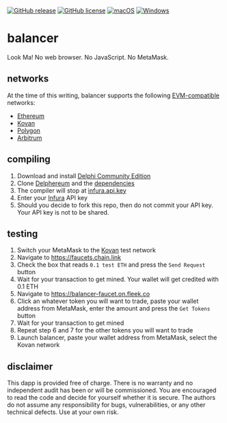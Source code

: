 [![GitHub release](https://img.shields.io/github/release/svanas/balancer)](https://github.com/svanas/balancer/releases/latest)
[![GitHub license](https://img.shields.io/github/license/svanas/balancer)](https://github.com/svanas/balancer/blob/main/LICENSE)
[![macOS](https://img.shields.io/badge/os-macOS-green)](https://github.com/svanas/balancer/releases/latest/download/macOS.zip)
[![Windows](https://img.shields.io/badge/os-Windows-green)](https://github.com/svanas/balancer/releases/latest/download/Windows.zip)

# balancer

Look Ma! No web browser. No JavaScript. No MetaMask.

## networks

At the time of this writing, balancer supports the following [EVM-compatible](https://chainlist.org) networks:
* [Ethereum](https://ethereum.org)
* [Kovan](https://kovan.etherscan.io)
* [Polygon](https://polygon.technology)
* [Arbitrum](https://arbitrum.io)

## compiling

1. Download and install [Delphi Community Edition](https://www.embarcadero.com/products/delphi/starter)
2. Clone [Delphereum](https://github.com/svanas/delphereum) and the [dependencies](https://github.com/svanas/delphereum#dependencies)
3. The compiler will stop at [infura.api.key](https://github.com/svanas/balancer/blob/main/infura.api.key)
4. Enter your [Infura](https://infura.io) API key
5. Should you decide to fork this repo, then do not commit your API key. Your API key is not to be shared.

## testing

1. Switch your MetaMask to the [Kovan](https://kovan.etherscan.io) test network
2. Navigate to https://faucets.chain.link
3. Check the box that reads `0.1 test ETH` and press the `Send Request` button
4. Wait for your transaction to get mined. Your wallet will get credited with 0.1 ETH
5. Navigate to https://balancer-faucet.on.fleek.co
6. Click an whatever token you will want to trade, paste your wallet address from MetaMask, enter the amount and press the `Get Tokens` button
7. Wait for your transaction to get mined
8. Repeat step 6 and 7 for the other tokens you will want to trade
9. Launch balancer, paste your wallet address from MetaMask, select the Kovan network

## disclaimer

This dapp is provided free of charge. There is no warranty and no independent audit has been or will be commissioned. You are encouraged to read the code and decide for yourself whether it is secure. The authors do not assume any responsibility for bugs, vulnerabilities, or any other technical defects. Use at your own risk.
